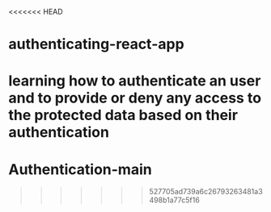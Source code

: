<<<<<<< HEAD
# authenticating-react-app
learning how to authenticate an user and to provide or deny any access to the protected data based on their authentication
=======
# Authentication-main
>>>>>>> 527705ad739a6c26793263481a3498b1a77c5f16
